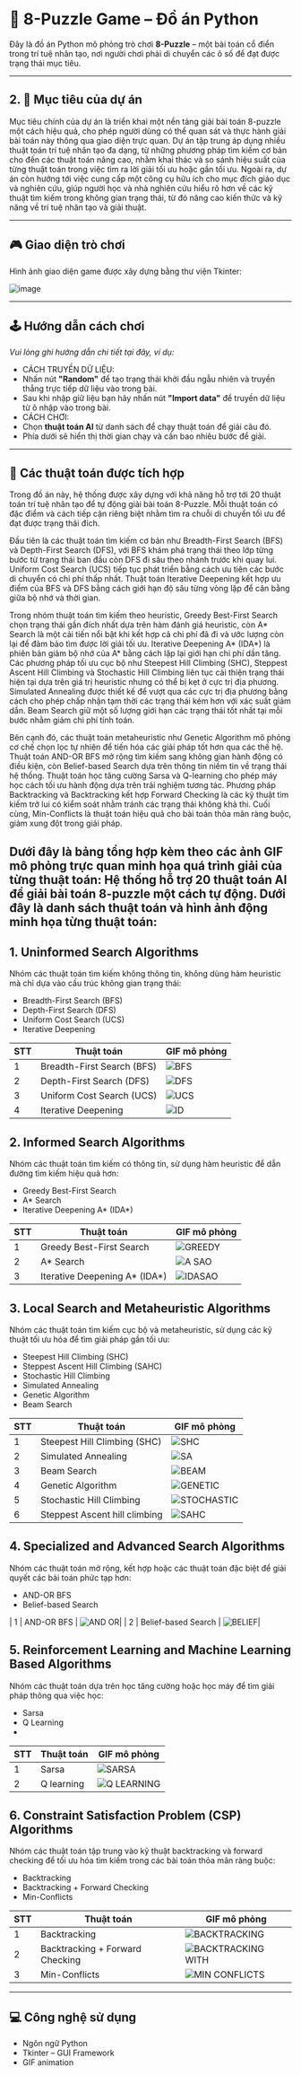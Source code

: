 # 🧩 8-Puzzle Game – Đồ án Python

Đây là đồ án Python mô phỏng trò chơi **8-Puzzle** – một bài toán cổ điển trong trí tuệ nhân tạo, nơi người chơi phải di chuyển các ô số để đạt được trạng thái mục tiêu.

---

## 2. 🎯 Mục tiêu của dự án

Mục tiêu chính của dự án là triển khai một nền tảng giải bài toán 8-puzzle một cách hiệu quả, cho phép người dùng có thể quan sát và thực hành giải bài toán này thông qua giao diện trực quan. Dự án tập trung áp dụng nhiều thuật toán trí tuệ nhân tạo đa dạng, từ những phương pháp tìm kiếm cơ bản cho đến các thuật toán nâng cao, nhằm khai thác và so sánh hiệu suất của từng thuật toán trong việc tìm ra lời giải tối ưu hoặc gần tối ưu. Ngoài ra, dự án còn hướng tới việc cung cấp một công cụ hữu ích cho mục đích giáo dục và nghiên cứu, giúp người học và nhà nghiên cứu hiểu rõ hơn về các kỹ thuật tìm kiếm trong không gian trạng thái, từ đó nâng cao kiến thức và kỹ năng về trí tuệ nhân tạo và giải thuật.

---
## 🎮 Giao diện trò chơi

Hình ảnh giao diện game được xây dựng bằng thư viện Tkinter:

![image](https://github.com/user-attachments/assets/9470a0fc-1505-4889-9638-9fa4d0ff1200)

---
## 🕹️ Hướng dẫn cách chơi

_Vui lòng ghi hướng dẫn chi tiết tại đây, ví dụ:_
- CÁCH TRUYỀN DỮ LIỆU:
- Nhấn nút **"Random"** để tạo trạng thái khởi đầu ngẫu nhiên và truyền thẳng trực tiếp dữ liệu vào trong bài.
- Sau khi nhập giữ liệu bạn hãy nhấn nút **"Import data"** để truyền dữ liệu từ ô nhập vào trong bài.
- CÁCH CHƠI:
- Chọn **thuật toán AI** từ danh sách để chạy thuật toán để giải câu đó.
- Phía dưới sẽ hiển thị thời gian chạy và cần bao nhiêu bước để giải.
---
## 🧠 Các thuật toán được tích hợp
Trong đồ án này, hệ thống được xây dựng với khả năng hỗ trợ tới 20 thuật toán trí tuệ nhân tạo để tự động giải bài toán 8-Puzzle. Mỗi thuật toán có đặc điểm và cách tiếp cận riêng biệt nhằm tìm ra chuỗi di chuyển tối ưu để đạt được trạng thái đích.

Đầu tiên là các thuật toán tìm kiếm cơ bản như Breadth-First Search (BFS) và Depth-First Search (DFS), với BFS khám phá trạng thái theo lớp từng bước từ trạng thái ban đầu còn DFS đi sâu theo nhánh trước khi quay lui. Uniform Cost Search (UCS) tiếp tục phát triển bằng cách ưu tiên các bước di chuyển có chi phí thấp nhất. Thuật toán Iterative Deepening kết hợp ưu điểm của BFS và DFS bằng cách giới hạn độ sâu từng vòng lặp để cân bằng giữa bộ nhớ và thời gian.

Trong nhóm thuật toán tìm kiếm theo heuristic, Greedy Best-First Search chọn trạng thái gần đích nhất dựa trên hàm đánh giá heuristic, còn A* Search là một cải tiến nổi bật khi kết hợp cả chi phí đã đi và ước lượng còn lại để đảm bảo tìm được lời giải tối ưu. Iterative Deepening A* (IDA*) là phiên bản giảm bộ nhớ của A* bằng cách lặp lại giới hạn chi phí dần tăng. Các phương pháp tối ưu cục bộ như Steepest Hill Climbing (SHC), Steppest Ascent Hill Climbing và Stochastic Hill Climbing liên tục cải thiện trạng thái hiện tại dựa trên giá trị heuristic nhưng có thể bị kẹt ở cực trị địa phương. Simulated Annealing được thiết kế để vượt qua các cực trị địa phương bằng cách cho phép chấp nhận tạm thời các trạng thái kém hơn với xác suất giảm dần. Beam Search giữ một số lượng giới hạn các trạng thái tốt nhất tại mỗi bước nhằm giảm chi phí tính toán.

Bên cạnh đó, các thuật toán metaheuristic như Genetic Algorithm mô phỏng cơ chế chọn lọc tự nhiên để tiến hóa các giải pháp tốt hơn qua các thế hệ. Thuật toán AND-OR BFS mở rộng tìm kiếm sang không gian hành động có điều kiện, còn Belief-based Search dựa trên thông tin niềm tin về trạng thái hệ thống. Thuật toán học tăng cường Sarsa và Q-learning cho phép máy học cách tối ưu hành động dựa trên trải nghiệm tương tác. Phương pháp Backtracking và Backtracking kết hợp Forward Checking là các kỹ thuật tìm kiếm trở lui có kiểm soát nhằm tránh các trạng thái không khả thi. Cuối cùng, Min-Conflicts là thuật toán hiệu quả cho bài toán thỏa mãn ràng buộc, giảm xung đột trong giải pháp.

Dưới đây là bảng tổng hợp kèm theo các ảnh GIF mô phỏng trực quan minh họa quá trình giải của từng thuật toán:
Hệ thống hỗ trợ **20 thuật toán AI** để giải bài toán 8-puzzle một cách tự động. Dưới đây là danh sách thuật toán và hình ảnh động minh họa từng thuật toán:
---
## 1. Uninformed Search Algorithms
Nhóm các thuật toán tìm kiếm không thông tin, không dùng hàm heuristic mà chỉ dựa vào cấu trúc không gian trạng thái:
- Breadth-First Search (BFS)
- Depth-First Search (DFS)
- Uniform Cost Search (UCS)
- Iterative Deepening

| STT | Thuật toán                             | GIF mô phỏng                |
|-----|----------------------------------------|-----------------------------|
| 1   | Breadth-First Search (BFS)             | ![BFS](https://github.com/user-attachments/assets/ff6ca2ac-9ad2-4fbe-92e7-972df04121e5) |
| 2   | Depth-First Search (DFS)               | ![DFS](https://github.com/user-attachments/assets/6896d1ae-613c-4a25-9b21-e002f36d4ab0) |
| 3   | Uniform Cost Search (UCS)              | ![UCS](https://github.com/user-attachments/assets/1d6c868e-db11-44b7-a8f2-a9b67c64a3ef) |
| 4   | Iterative Deepening                    | ![ID](https://github.com/user-attachments/assets/27f72802-3597-405b-8c6e-a66f92dcb3f4)|

## 2. Informed Search Algorithms
Nhóm các thuật toán tìm kiếm có thông tin, sử dụng hàm heuristic để dẫn đường tìm kiếm hiệu quả hơn:
- Greedy Best-First Search
- A* Search
- Iterative Deepening A* (IDA*)

| STT | Thuật toán                             | GIF mô phỏng                |
|-----|----------------------------------------|-----------------------------|
| 1   | Greedy Best-First Search               | ![GREEDY](https://github.com/user-attachments/assets/9fe3f61d-0e53-40eb-9aa7-97d17f72888b)|
| 2   | A* Search                              | ![A SAO](https://github.com/user-attachments/assets/7e6e91da-24d8-47c0-8835-136cddf8046d)|
| 3   | Iterative Deepening A* (IDA*)          | ![IDASAO](https://github.com/user-attachments/assets/0587b55d-d72c-4e84-a317-12fd8d68edd4)|

## 3. Local Search and Metaheuristic Algorithms
Nhóm các thuật toán tìm kiếm cục bộ và metaheuristic, sử dụng các kỹ thuật tối ưu hóa để tìm giải pháp gần tối ưu:
- Steepest Hill Climbing (SHC)
- Steppest Ascent Hill Climbing (SAHC)
- Stochastic Hill Climbing
- Simulated Annealing
- Genetic Algorithm
- Beam Search

| STT | Thuật toán                             | GIF mô phỏng                |
|-----|----------------------------------------|-----------------------------|
| 1   | Steepest Hill Climbing (SHC)           | ![SHC](https://github.com/user-attachments/assets/f7f10a19-89ac-459a-982c-31e8a000f7c1)|
| 2   | Simulated Annealing                    | ![SA](https://github.com/user-attachments/assets/2ef1e6ed-62ae-455f-91aa-d43aab542c1e)|
| 3  | Beam Search                            | ![BEAM](https://github.com/user-attachments/assets/1da22eab-b015-4a86-9ab1-51db1a911ff4)|
| 4  | Genetic Algorithm                      | ![GENETIC](https://github.com/user-attachments/assets/69ebcc7d-b465-4774-a6c3-835922a2b363)|
| 5  | Stochastic Hill Climbing               | ![STOCHASTIC](https://github.com/user-attachments/assets/5a523082-ee5a-46a0-ba32-09c4c6b80125)|
| 6  | Steppest Ascent hill climbing          |![SAHC](https://github.com/user-attachments/assets/bf983941-d933-439c-aa4d-03347543beb3)|

## 4. Specialized and Advanced Search Algorithms
Nhóm các thuật toán mở rộng, kết hợp hoặc các thuật toán đặc biệt để giải quyết các bài toán phức tạp hơn:
- AND-OR BFS
- Belief-based Search

| 1  | AND-OR BFS                             | ![AND OR](https://github.com/user-attachments/assets/b40d2300-e05c-4683-896e-1af0668c0017)|
| 2  | Belief-based Search                    | ![BELIEF](https://github.com/user-attachments/assets/77fe9529-f19b-4e43-af15-a4aec78db211)|

## 5. Reinforcement Learning and Machine Learning Based Algorithms
Nhóm các thuật toán dựa trên học tăng cường hoặc học máy để tìm giải pháp thông qua việc học:
- Sarsa
- Q Learning
- 
| STT | Thuật toán                             | GIF mô phỏng                |
|-----|----------------------------------------|-----------------------------|
| 1  | Sarsa                                  | ![SARSA](https://github.com/user-attachments/assets/05012cc7-5c03-4cc2-bceb-f290eee58fc5)|
| 2  | Q learning                             | ![Q LEARNING ](https://github.com/user-attachments/assets/0e15308f-4cc4-4bfd-a4d7-f0abd9a002c3)|

## 6. Constraint Satisfaction Problem (CSP) Algorithms
Nhóm các thuật toán tập trung vào kỹ thuật backtracking và forward checking để tối ưu hóa tìm kiếm trong các bài toán thỏa mãn ràng buộc:
- Backtracking
- Backtracking + Forward Checking
- Min-Conflicts

| STT | Thuật toán                             | GIF mô phỏng                |
|-----|----------------------------------------|-----------------------------|
| 1  | Backtracking                           | ![BACKTRACKING](https://github.com/user-attachments/assets/55d52c48-40b6-44db-b8bd-e4691661f9b4)|
| 2  | Backtracking + Forward Checking        | ![BACKTRACKING WITH](https://github.com/user-attachments/assets/37af4a98-26e1-4fab-97d5-d44ba0986782)|
| 3  | Min-Conflicts                          | ![MIN CONFLICTS](https://github.com/user-attachments/assets/a839d9d5-832f-437a-b370-82a9c0bdc5cc)|

---


## 💻 Công nghệ sử dụng

- Ngôn  ngữ Python
- Tkinter – GUI Framework
- GIF animation

